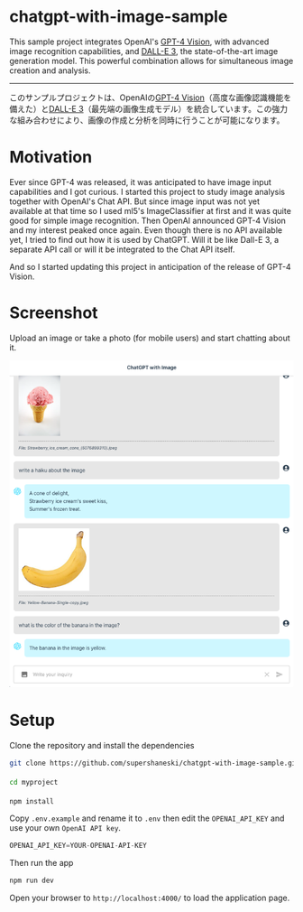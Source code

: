 chatgpt-with-image-sample
======

This sample project integrates OpenAI's [GPT-4 Vision](), with advanced image recognition capabilities, and [DALL-E 3](), the state-of-the-art image generation model. This powerful combination allows for simultaneous image creation and analysis.

---

このサンプルプロジェクトは、OpenAIの[GPT-4 Vision]()（高度な画像認識機能を備えた）と[DALL-E 3]()（最先端の画像生成モデル）を統合しています。この強力な組み合わせにより、画像の作成と分析を同時に行うことが可能になります。


# Motivation

Ever since GPT-4 was released, it was anticipated to have image input capabilities and I got curious.
I started this project to study image analysis together with OpenAI's Chat API.
But since image input was not yet available at that time so I used ml5's ImageClassifier at first and it was quite good for simple image recognition.
Then OpenAI announced GPT-4 Vision and my interest peaked once again.
Even though there is no API available yet, I tried to find out how it is used by ChatGPT.
Will it be like Dall-E 3, a separate API call or will it be integrated to the Chat API itself.

And so I started updating this project in anticipation of the release of GPT-4 Vision.

# Screenshot

Upload an image or take a photo (for mobile users) and start chatting about it.

<picture>
 <source media="(prefers-color-scheme: dark)" srcset="./docs/screenshot1.png">
 <source media="(prefers-color-scheme: light)" srcset="./docs/screenshot2.png">
 <img alt="Screenshot" src="./docs/screenshot2.png">
</picture>



# Setup

Clone the repository and install the dependencies

```sh
git clone https://github.com/supershaneski/chatgpt-with-image-sample.git myproject

cd myproject

npm install
```

Copy `.env.example` and rename it to `.env` then edit the `OPENAI_API_KEY` and use your own `OpenAI API key`.

```javascript
OPENAI_API_KEY=YOUR-OPENAI-API-KEY
```

Then run the app

```sh
npm run dev
```

Open your browser to `http://localhost:4000/` to load the application page.
